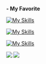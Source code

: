 <p><b>- My Favorite</b></p>

[![My Skills](https://skillicons.dev/icons?i=java,spring,maven,selenium,jenkins&theme=light)](https://skillicons.dev)

[![My Skills](https://skillicons.dev/icons?i=flutter,html,js,ts,nodejs,react,css,sass&theme=light)](https://skillicons.dev)

[![My Skills](https://skillicons.dev/icons?i=aws,gcp,firebase,eclipse,vim,md,bash,powershell,docker&theme=light)](https://skillicons.dev)

<a href="https://github.com/anuraghazra/github-readme-stats">
  <img align="left" src="https://github-readme-stats.vercel.app/api?username=object1985&count_private=true&show_icons=true" />
</a>
<a href="https://github.com/anuraghazra/github-readme-stats">
  <img align="left" src="https://github-readme-stats.vercel.app/api/top-langs/?username=object1985" />
</a>

